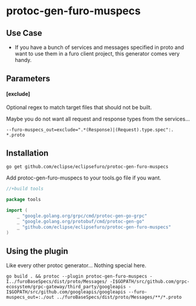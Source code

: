 # protoc-gen-furo-muspecs


## Use Case
- If you have a bunch of services and messages specified in proto and want to use them in a furo client project,
this generator comes very handy.
  

## Parameters
#### [exclude] 
Optional regex to match target files that should not be built.

Maybe you do not want all request and response types from the services...

`--furo-muspecs_out=exclude=".*(Response)|(Request).type.spec":. *.proto`

## Installation

``` 
go get github.com/eclipse/eclipsefuro/protoc-gen-furo-muspecs
```

Add protoc-gen-furo-muspecs to your tools.go file if you want.

```go
//+build tools

package tools

import (
	_ "google.golang.org/grpc/cmd/protoc-gen-go-grpc"
	_ "google.golang.org/protobuf/cmd/protoc-gen-go"
	_ "github.com/eclipse/eclipsefuro/protoc-gen-furo-muspecs"
)

```

## Using the plugin
Like every other protoc generator... Nothing special here.
```
go build . && protoc --plugin protoc-gen-furo-muspecs -I../furoBaseSpecs/dist/proto/Messages/ -I$GOPATH/src/github.com/grpc-ecosystem/grpc-gateway/third_party/googleapis -I$GOPATH/src/github.com/googleapis/googleapis --furo-muspecs_out=:./out ../furoBaseSpecs/dist/proto/Messages/**/*.proto

```

